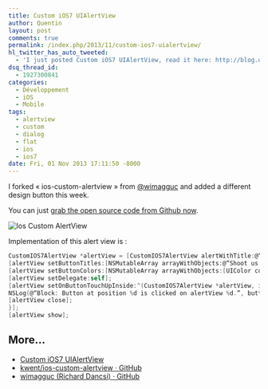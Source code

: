```yaml
---
title: Custom iOS7 UIAlertView
author: Quentin
layout: post
comments: true
permalink: /index.php/2013/11/custom-ios7-uialertview/
hl_twitter_has_auto_tweeted:
  - 'I just posted Custom iOS7 UIAlertView, read it here: http://blog.quentinrousseau.fr/?p=657'
dsq_thread_id:
  - 1927300841
categories:
  - Développement
  - iOS
  - Mobile
tags:
  - alertview
  - custom
  - dialog
  - flat
  - ios
  - ios7
date: Fri, 01 Nov 2013 17:11:50 -8000
---
```

I forked &laquo;&nbsp;ios-custom-alertview&nbsp;&raquo; from [@wimagguc][1] and added a different design button this week.

You can just [grab the open source code from Github now][2].

![Ios Custom AlertView](/assets/wp-content/uploads/2013/11/screen.png)

Implementation of this alert view is :

```objective-c
CustomIOS7AlertView *alertView = [CustomIOS7AlertView alertWithTitle:@“Thank you for trying this demo” message:@“If you liked what you saw,\nand are interesting in seeing\nwhat we can do together,\nplease shoot us a mail by tapping the button below.”];
[alertView setButtonTitles:[NSMutableArray arrayWithObjects:@“Shoot us a mail!”, @“Try another demo!”, @“Close”, nil]];
[alertView setButtonColors:[NSMutableArray arrayWithObjects:[UIColor colorWithRed:255.0f/255.0f green:77.0f/255.0f blue:94.0f/255.0f alpha:1.0f],[UIColor colorWithRed:0.0f green:0.5f blue:1.0f alpha:1.0f],nil]];
[alertView setDelegate:self];
[alertView setOnButtonTouchUpInside:^(CustomIOS7AlertView *alertView, int buttonIndex) {
NSLog(@“Block: Button at position %d is clicked on alertView %d.”, buttonIndex, [alertView tag]);
[alertView close];
}];
[alertView show];
```

## More...

*   <a href="http://www.wimagguc.com/2013/10/custom-ios7-uialertview/" title="Custom iOS7 UIAlertView" rel="nofollow">Custom iOS7 UIAlertView</a>
*   <a href="https://github.com/kwent/ios-custom-alertview" title="kwent/ios-custom-alertview · GitHub" rel="nofollow">kwent/ios-custom-alertview · GitHub</a>
*   <a href="https://github.com/wimagguc" title="wimagguc (Richard Dancsi) · GitHub" rel="nofollow">wimagguc (Richard Dancsi) · GitHub</a>

 [1]: https://github.com/wimagguc
 [2]: https://github.com/kwent/ios-custom-alertview